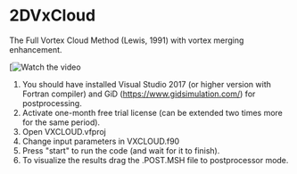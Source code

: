 # 2DVxCloud
The Full Vortex Cloud Method (Lewis, 1991) with vortex merging enhancement.

[![Watch the video](https://www.youtube.com/watch?v=t9UlMXD7EzA)

1. You should have installed Visual Studio 2017 (or higher version with Fortran compiler) and GiD (https://www.gidsimulation.com/) for postprocessing.
2. Activate one-month free trial license (can be extended two times more for the same period).
3. Open VXCLOUD.vfproj
4. Change input parameters in VXCLOUD.f90
5. Press "start" to run the code (and wait for it to finish).
6. To visualize the results drag the .POST.MSH file to postprocessor mode.
